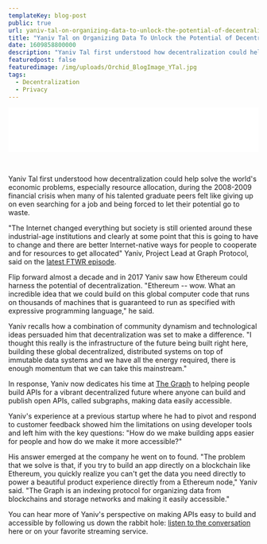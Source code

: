 ```yaml
---
templateKey: blog-post
public: true
url: yaniv-tal-on-organizing-data-to-unlock-the-potential-of-decentralization
title: "Yaniv Tal on Organizing Data To Unlock the Potential of Decentralization"
date: 1609858800000
description: "Yaniv Tal first understood how decentralization could help solve the world's economic problems, especially resource allocation, during the 2008-2009 financial crisis when many of his talented graduate peers felt like giving up on even searching for a job and being forced to let their potential go to waste."
featuredpost: false
featuredimage: /img/uploads/Orchid_BlogImage_YTal.jpg
tags:
  - Decentralization
  - Privacy
---
```

<iframe style="border: none" src="//html5-player.libsyn.com/embed/episode/id/17305649/height/90/theme/custom/thumbnail/yes/direction/backward/render-playlist/no/custom-color/060900/" height="90" width="100%" scrolling="no" allowfullscreen webkitallowfullscreen mozallowfullscreen oallowfullscreen msallowfullscreen></iframe>

&nbsp;

Yaniv Tal first understood how decentralization could help solve the world's economic problems, especially resource allocation, during the 2008-2009 financial crisis when many of his talented graduate peers felt like giving up on even searching for a job and being forced to let their potential go to waste.

"The Internet changed everything but society is still oriented around these industrial-age institutions and clearly at some point that this is going to have to change and there are better Internet-native ways for people to cooperate and for resources to get allocated" Yaniv, Project Lead at Graph Protocol, said on the [latest FTWR episode](https://www.orchid.com/podcast).

Flip forward almost a decade and in 2017 Yaniv saw how Ethereum could harness the potential of decentralization. "Ethereum -- wow. What an incredible idea that we could build on this global computer code that runs on thousands of machines that is guaranteed to run as specified with expressive programming language," he said.

Yaniv recalls how a combination of community dynamism and technological ideas persuaded him that decentralization was set to make a difference. "I thought this really is the infrastructure of the future being built right here, building these global decentralized, distributed systems on top of  immutable data systems and we have all the energy required, there is enough momentum that we can take this mainstream."

In response, Yaniv now dedicates his time at [The Graph](https://thegraph.com/) to helping people build APIs for a vibrant decentralized future where anyone can build and publish open APIs, called subgraphs, making data easily accessible.

Yaniv's experience at a previous startup where he had to pivot and respond to customer feedback showed him the limitations on using developer tools and left him with the key questions: "How do we make building apps easier for people and how do we make it more accessible?"

His answer emerged at the company he went on to found. "The problem that we solve is that, if you try to build an app directly on a blockchain like Ethereum, you quickly realize you can't get the data you need directly to power a beautiful product experience directly from a Ethereum node," Yaniv said. "The Graph is an indexing protocol for organizing data from blockchains and storage networks and making it easily accessible."

You can hear more of Yaniv's perspective on making APIs easy to build and accessible by  following us down the rabbit hole: [listen to the conversation](https://www.orchid.com/podcast) here or on your favorite streaming service.